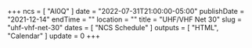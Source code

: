 +++
ncs = [ "AI0Q" ]
date = "2022-07-31T21:00:00-05:00"
publishDate = "2021-12-14"
endTime = ""
location = ""
title = "UHF/VHF Net 30"
slug = "uhf-vhf-net-30"
dates = [ "NCS Schedule" ]
outputs = [ "HTML", "Calendar" ]
update = 0
+++
